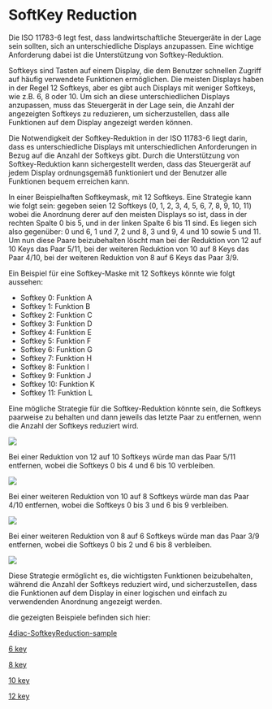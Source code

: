 # SoftKey Reduction

Die ISO 11783-6 legt fest, dass landwirtschaftliche Steuergeräte in der Lage sein sollten, sich an unterschiedliche Displays anzupassen. Eine wichtige Anforderung dabei ist die Unterstützung von Softkey-Reduktion.

Softkeys sind Tasten auf einem Display, die dem Benutzer schnellen Zugriff auf häufig verwendete Funktionen ermöglichen. Die meisten Displays haben in der Regel 12 Softkeys, aber es gibt auch Displays mit weniger Softkeys, wie z.B. 6, 8 oder 10. Um sich an diese unterschiedlichen Displays anzupassen, muss das Steuergerät in der Lage sein, die Anzahl der angezeigten Softkeys zu reduzieren, um sicherzustellen, dass alle Funktionen auf dem Display angezeigt werden können.

Die Notwendigkeit der Softkey-Reduktion in der ISO 11783-6 liegt darin, dass es unterschiedliche Displays mit unterschiedlichen Anforderungen in Bezug auf die Anzahl der Softkeys gibt. Durch die Unterstützung von Softkey-Reduktion kann sichergestellt werden, dass das Steuergerät auf jedem Display ordnungsgemäß funktioniert und der Benutzer alle Funktionen bequem erreichen kann.

In einer Beispielhaften Softkeymask, mit 12 Softkeys. Eine Strategie kann wie folgt sein: gegeben seien 12 Softkeys (0, 1, 2, 3, 4, 5, 6, 7, 8, 9, 10, 11) wobei die Anordnung derer auf den meisten Displays so ist, dass in der rechten Spalte 0 bis 5, und in der linken Spalte 6 bis 11 sind. Es liegen sich also gegenüber: 0 und 6, 1 und 7, 2 und 8, 3 und 9, 4 und 10 sowie 5 und 11. Um nun diese Paare beizubehalten löscht man bei der Reduktion von 12 auf 10 Keys das Paar 5/11, bei der weiteren Reduktion von 10 auf 8 Keys das Paar 4/10, bei der weiteren Reduktion von 8 auf 6 Keys das Paar 3/9.

Ein Beispiel für eine Softkey-Maske mit 12 Softkeys könnte wie folgt aussehen:

- Softkey 0: Funktion A
- Softkey 1: Funktion B
- Softkey 2: Funktion C
- Softkey 3: Funktion D
- Softkey 4: Funktion E
- Softkey 5: Funktion F
- Softkey 6: Funktion G
- Softkey 7: Funktion H
- Softkey 8: Funktion I
- Softkey 9: Funktion J
- Softkey 10: Funktion K
- Softkey 11: Funktion L

Eine mögliche Strategie für die Softkey-Reduktion könnte sein, die Softkeys paarweise zu behalten und dann jeweils das letzte Paar zu entfernen, wenn die Anzahl der Softkeys reduziert wird.

![](https://user-images.githubusercontent.com/69573151/213753461-517b1bef-2608-4c40-8679-921c4a99ed36.png)

Bei einer Reduktion von 12 auf 10 Softkeys würde man das Paar 5/11 entfernen, wobei die Softkeys 0 bis 4 und 6 bis 10 verbleiben.

![](https://user-images.githubusercontent.com/69573151/213754278-dc004bc9-1497-4ae4-ad96-d27389a3194f.png)

Bei einer weiteren Reduktion von 10 auf 8 Softkeys würde man das Paar 4/10 entfernen, wobei die Softkeys 0 bis 3 und 6 bis 9 verbleiben.

![](https://user-images.githubusercontent.com/69573151/213755659-3d57694f-413e-48df-a253-a3a3a89c928e.png)

Bei einer weiteren Reduktion von 8 auf 6 Softkeys würde man das Paar 3/9 entfernen, wobei die Softkeys 0 bis 2 und 6 bis 8 verbleiben.

![](https://user-images.githubusercontent.com/69573151/213755944-66ff8a24-ba9f-4b98-99cd-f683ee9c8265.png)

Diese Strategie ermöglicht es, die wichtigsten Funktionen beizubehalten, während die Anzahl der Softkeys reduziert wird, und sicherzustellen, dass die Funktionen auf dem Display in einer logischen und einfach zu verwendenden Anordnung angezeigt werden.

die gezeigten Beispiele befinden sich hier:

[4diac-SoftkeyReduction-sample](https://github.com/Meisterschulen-am-Ostbahnhof-Munchen/4diac-SoftkeyReduction-sample)

[6 key](https://github.com/Meisterschulen-am-Ostbahnhof-Munchen/4diac-SoftkeyReduction-sample/tree/6key)

[8 key](https://github.com/Meisterschulen-am-Ostbahnhof-Munchen/4diac-SoftkeyReduction-sample/tree/8key)

[10 key](https://github.com/Meisterschulen-am-Ostbahnhof-Munchen/4diac-SoftkeyReduction-sample/tree/10key)

[12 key](https://github.com/Meisterschulen-am-Ostbahnhof-Munchen/4diac-SoftkeyReduction-sample/tree/12key)
